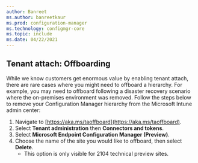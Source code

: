 ```yaml
---
author: Banreet
ms.author: banreetkaur
ms.prod: configuration-manager
ms.technology: configmgr-core
ms.topic: include
ms.date: 04/22/2021
---
```


## <a name="bkmk_offboard"></a> Tenant attach: Offboarding
<!--7043245-->

While we know customers get enormous value by enabling tenant attach, there are rare cases where you might need to offboard a hierarchy. For example, you may need to offboard following a disaster recovery scenario where the on-premises environment was removed. Follow the steps below to remove your Configuration Manager hierarchy from the Microsoft Intune admin center:

1. Navigate to [https://aka.ms/taoffboard](https://aka.ms/taoffboard). 
1. Select **Tenant administration** then **Connectors and tokens**.
1. Select **Microsoft Endpoint Configuration Manager (Preview)**.
1. Choose the name of the site you would like to offboard, then select **Delete**.
   - This option is only visible for 2104 technical preview sites.
